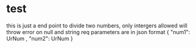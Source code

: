 # test
this is just a end point to divide  two numbers, only intergers allowed will throw error on null and string
req parameters are in json format
{ 
  "num1": UrNum ,
  "num2": UrNum
}
